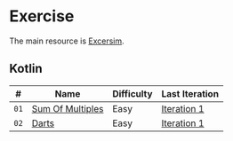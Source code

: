 # Exercise

The main resource is [Excersim](https://exercism.org).

## Kotlin

| #    | Name                                                                              | Difficulty | Last Iteration                                              |
| ---- | --------------------------------------------------------------------------------- | ---------- | ----------------------------------------------------------- |
| `01` | [Sum Of Multiples](https://exercism.org/tracks/kotlin/exercises/sum-of-multiples) | Easy       | [Iteration 1](Exercism/Kotlin/SumOfMultiples/Iteration1.kt) |
| `02` | [Darts](https://exercism.org/tracks/kotlin/exercises/darts)                       | Easy       | [Iteration 1](Exercism/Kotlin/Darts/Iteration1.kt)          |
